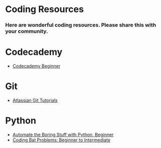 <h1>Coding Resources</h1>

<h3>Here are wonderful coding resources. Please share this with your community.</h3>

# Codecademy
- [Codecademy Beginner](https://www.codecademy.com)

# Git
- [Atlassian Git Tutorials](https://www.atlassian.com/git)

# Python
- [Automate the Boring Stuff with Python, Beginner](https://automatetheboringstuff.com)
- [Coding Bat Problems: Beginner to Intermediate](http://codingbat.com/python)
